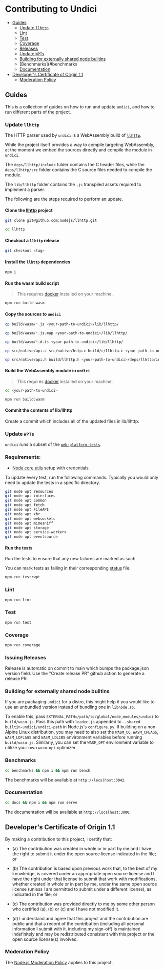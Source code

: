 # Contributing to Undici

* [Guides](#guides)
  * [Update `llhttp`](#update-llhttp)
  * [Lint](#lint)
  * [Test](#test)
  * [Coverage](#coverage)
  * [Releases](#releases)
  * [Update `WPTs`](#update-wpts)
  * [Building for externally shared node builtins](#external-builds)
  *  [Benchmarks](#benchmarks
  *  [Documentation](#documentation)
* [Developer's Certificate of Origin 1.1](#developers-certificate-of-origin)
  * [Moderation Policy](#moderation-policy)

<a id="guides"></a>
## Guides

This is a collection of guides on how to run and update `undici`, and how to run different parts of the project.

<a id="update-llhttp"></a>
### Update `llhttp`

The HTTP parser used by `undici` is a WebAssembly build of [`llhttp`](https://github.com/nodejs/llhttp).

While the project itself provides a way to compile targeting WebAssembly, at the moment we embed the sources
directly and compile the module in `undici`.

The `deps/llhttp/include` folder contains the C header files, while the `deps/llhttp/src` folder contains
the C source files needed to compile the module.

The `lib/llhttp` folder contains the `.js` transpiled assets required to implement a parser.

The following are the steps required to perform an update.

#### Clone the [llhttp](https://github.com/nodejs/llhttp) project

```bash
git clone git@github.com:nodejs/llhttp.git

cd llhttp
```

#### Checkout a `llhttp` release

```bash
git checkout <tag>
```

#### Install the `llhttp` dependencies

```bash
npm i
```

#### Run the wasm build script

> This requires [docker](https://www.docker.com/) installed on your machine.

```bash
npm run build-wasm
```

#### Copy the sources to `undici`

```bash
cp build/wasm/*.js <your-path-to-undici>/lib/llhttp/

cp build/wasm/*.js.map <your-path-to-undici>/lib/llhttp/

cp build/wasm/*.d.ts <your-path-to-undici>/lib/llhttp/

cp src/native/api.c src/native/http.c build/c/llhttp.c <your-path-to-undici>/deps/llhttp/src/

cp src/native/api.h build/llhttp.h <your-path-to-undici>/deps/llhttp/include/
```

#### Build the WebAssembly module in `undici`

> This requires [docker](https://www.docker.com/) installed on your machine.

```bash
cd <your-path-to-undici>

npm run build:wasm
```

#### Commit the contents of lib/llhttp

Create a commit which includes all of the updated files in lib/llhttp.

<a id="update-wpts"></a>
### Update `WPTs`

`undici` runs a subset of the [`web-platform-tests`](https://github.com/web-platform-tests/wpt).

### Requirements:
- [Node core utils](https://github.com/nodejs/node-core-utils) setup with credentials.

To update every test, run the following commands. Typically you would only need to update the tests in a specific directory.

```bash
git node wpt resources
git node wpt interfaces
git node wpt common
git node wpt fetch
git node wpt FileAPI
git node wpt xhr
git node wpt websockets
git node wpt mimesniff
git node wpt storage
git node wpt service-workers
git node wpt eventsource
```

#### Run the tests

Run the tests to ensure that any new failures are marked as such.

You can mark tests as failing in their corresponding [status](./test/wpt/status) file.

```bash
npm run test:wpt
```

<a id="lint"></a>
### Lint

```bash
npm run lint
```

<a id="test"></a>
### Test

```bash
npm run test
```

<a id="coverage"></a>
### Coverage

```bash
npm run coverage
```

<a id="releases"></a>
### Issuing Releases

Release is automatic on commit to main which bumps the package.json version field.
Use the "Create release PR" github action to generate a release PR.

<a id="external-builds"></a>
### Building for externally shared node builtins

If you are packaging `undici` for a distro, this might help if you would like to use
an unbundled version instead of bundling one in `libnode.so`.

To enable this, pass `EXTERNAL_PATH=/path/to/global/node_modules/undici` to `build/wasm.js`.
Pass this path with `loader.js` appended to `--shared-builtin-undici/undici-path` in Node.js's `configure.py`.
If building on a non-Alpine Linux distribution, you may need to also set the `WASM_CC`, `WASM_CFLAGS`, `WASM_LDFLAGS` and `WASM_LDLIBS` environment variables before running `build/wasm.js`.
Similarly, you can set the `WASM_OPT` environment variable to utilize your own `wasm-opt` optimizer.

<a id="benchmarks"></a>
### Benchmarks

```bash
cd benchmarks && npm i && npm run bench
```

The benchmarks will be available at `http://localhost:3042`.

<a id="documentation"></a>
### Documentation

```bash
cd docs && npm i && npm run serve
```

The documentation will be available at `http://localhost:3000`.

<a id="developers-certificate-of-origin"></a>
## Developer's Certificate of Origin 1.1

By making a contribution to this project, I certify that:

* (a) The contribution was created in whole or in part by me and I
  have the right to submit it under the open source license
  indicated in the file; or

* (b) The contribution is based upon previous work that, to the best
  of my knowledge, is covered under an appropriate open source
  license and I have the right under that license to submit that
  work with modifications, whether created in whole or in part
  by me, under the same open source license (unless I am
  permitted to submit under a different license), as indicated
  in the file; or

* (c) The contribution was provided directly to me by some other
  person who certified (a), (b) or (c) and I have not modified
  it.

* (d) I understand and agree that this project and the contribution
  are public and that a record of the contribution (including all
  personal information I submit with it, including my sign-off) is
  maintained indefinitely and may be redistributed consistent with
  this project or the open source license(s) involved.

<a id="moderation-policy"></a>
### Moderation Policy

The [Node.js Moderation Policy] applies to this project.

[Node.js Moderation Policy]: https://github.com/nodejs/admin/blob/main/Moderation-Policy.md
